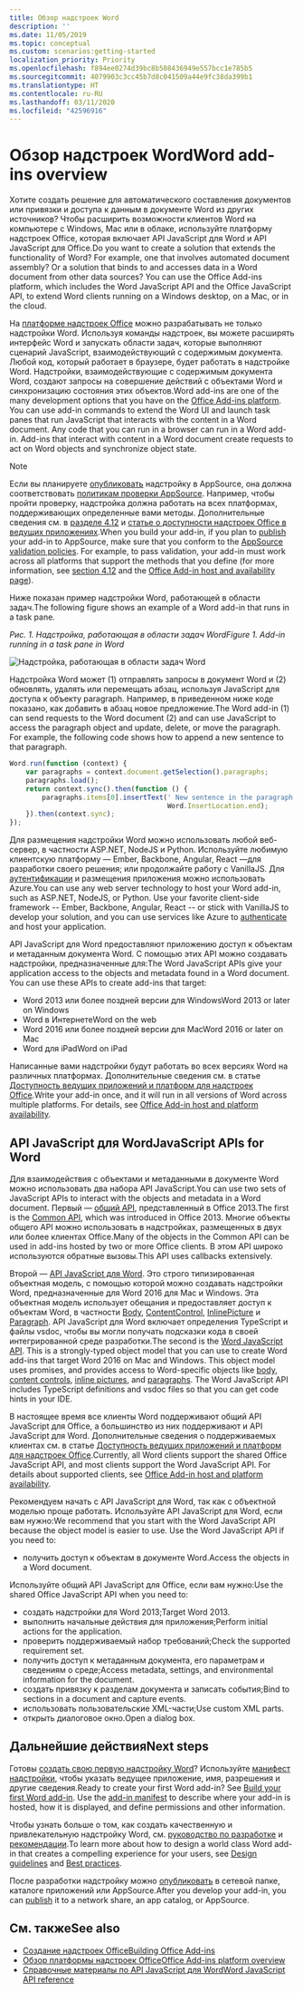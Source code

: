 ```yaml
---
title: Обзор надстроек Word
description: ''
ms.date: 11/05/2019
ms.topic: conceptual
ms.custom: scenarios:getting-started
localization_priority: Priority
ms.openlocfilehash: f894ee0274d39bc8b508436949e557bcc1e785b5
ms.sourcegitcommit: 4079903c3cc45b7d8c041509a44e9fc38da399b1
ms.translationtype: HT
ms.contentlocale: ru-RU
ms.lasthandoff: 03/11/2020
ms.locfileid: "42596916"
---
```

# <a name="word-add-ins-overview"></a><span data-ttu-id="9e789-102">Обзор надстроек Word</span><span class="sxs-lookup"><span data-stu-id="9e789-102">Word add-ins overview</span></span>

<span data-ttu-id="9e789-p101">Хотите создать решение для автоматического составления документов или привязки и доступа к данным в документе Word из других источников? Чтобы расширить возможности клиентов Word на компьютере с Windows, Mac или в облаке, используйте платформу надстроек Office, которая включает API JavaScript для Word и API JavaScript для Office.</span><span class="sxs-lookup"><span data-stu-id="9e789-p101">Do you want to create a solution that extends the functionality of Word? For example, one that involves automated document assembly? Or a solution that binds to and accesses data in a Word document from other data sources? You can use the Office Add-ins platform, which includes the Word JavaScript API and the Office JavaScript API, to extend Word clients running on a Windows desktop, on a Mac, or in the cloud.</span></span>

<span data-ttu-id="9e789-p102">На [платформе надстроек Office](../overview/office-add-ins.md) можно разрабатывать не только надстройки Word. Используя команды надстроек, вы можете расширять интерфейс Word и запускать области задач, которые выполняют сценарий JavaScript, взаимодействующий с содержимым документа. Любой код, который работает в браузере, будет работать в надстройке Word. Надстройки, взаимодействующие с содержимым документа Word, создают запросы на совершение действий с объектами Word и синхронизацию состояния этих объектов.</span><span class="sxs-lookup"><span data-stu-id="9e789-p102">Word add-ins are one of the many development options that you have on the [Office Add-ins platform](../overview/office-add-ins.md). You can use add-in commands to extend the Word UI and launch task panes that run JavaScript that interacts with the content in a Word document. Any code that you can run in a browser can run in a Word add-in. Add-ins that interact with content in a Word document create requests to act on Word objects and synchronize object state.</span></span> 

> [!NOTE]
> <span data-ttu-id="9e789-p103">Если вы планируете [опубликовать](../publish/publish.md) надстройку в AppSource, она должна соответствовать [политикам проверки AppSource](/office/dev/store/validation-policies). Например, чтобы пройти проверку, надстройка должна работать на всех платформах, поддерживающих определенные вами методы. Дополнительные сведения см. в [разделе 4.12](/office/dev/store/validation-policies#4-apps-and-add-ins-behave-predictably) и [статье о доступности надстроек Office в ведущих приложениях](../overview/office-add-in-availability.md).</span><span class="sxs-lookup"><span data-stu-id="9e789-p103">When you build your add-in, if you plan to [publish](../publish/publish.md) your add-in to AppSource, make sure that you conform to the [AppSource validation policies](/office/dev/store/validation-policies). For example, to pass validation, your add-in must work across all platforms that support the methods that you define (for more information, see [section 4.12](/office/dev/store/validation-policies#4-apps-and-add-ins-behave-predictably) and the [Office Add-in host and availability page](../overview/office-add-in-availability.md)).</span></span>

<span data-ttu-id="9e789-113">Ниже показан пример надстройки Word, работающей в области задач.</span><span class="sxs-lookup"><span data-stu-id="9e789-113">The following figure shows an example of a Word add-in that runs in a task pane.</span></span>

<span data-ttu-id="9e789-114">*Рис. 1. Надстройка, работающая в области задач Word*</span><span class="sxs-lookup"><span data-stu-id="9e789-114">*Figure 1. Add-in running in a task pane in Word*</span></span>

![Надстройка, работающая в области задач Word](../images/word-add-in-show-host-client.png)

<span data-ttu-id="9e789-p104">Надстройка Word может (1) отправлять запросы в документ Word и (2) обновлять, удалять или перемещать абзац, используя JavaScript для доступа к объекту paragraph. Например, в приведенном ниже коде показано, как добавить в абзац новое предложение.</span><span class="sxs-lookup"><span data-stu-id="9e789-p104">The Word add-in (1) can send requests to the Word document (2) and can use JavaScript to access the paragraph object and update, delete, or move the paragraph. For example, the following code shows how to append a new sentence to that paragraph.</span></span>

```js
Word.run(function (context) {
    var paragraphs = context.document.getSelection().paragraphs;
    paragraphs.load();
    return context.sync().then(function () {
        paragraphs.items[0].insertText(' New sentence in the paragraph.',
                                       Word.InsertLocation.end);
    }).then(context.sync);
});

```

<span data-ttu-id="9e789-p105">Для размещения надстройки Word можно использовать любой веб-сервер, в частности ASP.NET, NodeJS и Python. Используйте любимую клиентскую платформу — Ember, Backbone, Angular, React —для разработки своего решения; или продолжайте работу с VanillaJS. Для [аутентификации](../develop/overview-authn-authz.md) и размещения приложения можно использовать Azure.</span><span class="sxs-lookup"><span data-stu-id="9e789-p105">You can use any web server technology to host your Word add-in, such as ASP.NET, NodeJS, or Python. Use your favorite client-side framework -- Ember, Backbone, Angular, React -- or stick with VanillaJS to develop your solution, and you can use services like Azure to [authenticate](../develop/overview-authn-authz.md) and host your application.</span></span>

<span data-ttu-id="9e789-p106">API JavaScript для Word предоставляют приложению доступ к объектам и метаданным документа Word. С помощью этих API можно создавать надстройки, предназначенные для:</span><span class="sxs-lookup"><span data-stu-id="9e789-p106">The Word JavaScript APIs give your application access to the objects and metadata found in a Word document. You can use these APIs to create add-ins that target:</span></span>

* <span data-ttu-id="9e789-122">Word 2013 или более поздней версии для Windows</span><span class="sxs-lookup"><span data-stu-id="9e789-122">Word 2013 or later on Windows</span></span>
* <span data-ttu-id="9e789-123">Word в Интернете</span><span class="sxs-lookup"><span data-stu-id="9e789-123">Word on the web</span></span>
* <span data-ttu-id="9e789-124">Word 2016 или более поздней версии для Mac</span><span class="sxs-lookup"><span data-stu-id="9e789-124">Word 2016 or later on Mac</span></span>
* <span data-ttu-id="9e789-125">Word для iPad</span><span class="sxs-lookup"><span data-stu-id="9e789-125">Word on iPad</span></span>

<span data-ttu-id="9e789-p107">Написанные вами надстройки будут работать во всех версиях Word на различных платформах. Дополнительные сведения см. в статье [Доступность ведущих приложений и платформ для надстроек Office](../overview/office-add-in-availability.md).</span><span class="sxs-lookup"><span data-stu-id="9e789-p107">Write your add-in once, and it will run in all versions of Word across multiple platforms. For details, see [Office Add-in host and platform availability](../overview/office-add-in-availability.md).</span></span>

## <a name="javascript-apis-for-word"></a><span data-ttu-id="9e789-128">API JavaScript для Word</span><span class="sxs-lookup"><span data-stu-id="9e789-128">JavaScript APIs for Word</span></span>

<span data-ttu-id="9e789-129">Для взаимодействия с объектами и метаданными в документе Word можно использовать два набора API JavaScript.</span><span class="sxs-lookup"><span data-stu-id="9e789-129">You can use two sets of JavaScript APIs to interact with the objects and metadata in a Word document.</span></span> <span data-ttu-id="9e789-130">Первый — [общий API](/javascript/api/office), представленный в Office 2013.</span><span class="sxs-lookup"><span data-stu-id="9e789-130">The first is the [Common API](/javascript/api/office), which was introduced in Office 2013.</span></span> <span data-ttu-id="9e789-131">Многие объекты общего API можно использовать в надстройках, размещенных в двух или более клиентах Office.</span><span class="sxs-lookup"><span data-stu-id="9e789-131">Many of the objects in the Common API can be used in add-ins hosted by two or more Office clients.</span></span> <span data-ttu-id="9e789-132">В этом API широко используются обратные вызовы.</span><span class="sxs-lookup"><span data-stu-id="9e789-132">This API uses callbacks extensively.</span></span>

<span data-ttu-id="9e789-p109">Второй — [API JavaScript для Word](/javascript/api/word). Это строго типизированная объектная модель, с помощью которой можно создавать надстройки Word, предназначенные для Word 2016 для Mac и Windows. Эта объектная модель использует обещания и предоставляет доступ к объектам Word, в частности [Body](/javascript/api/word/word.body), [ContentControl](/javascript/api/word/word.contentcontrol), [InlinePicture](/javascript/api/word/word.inlinepicture) и [Paragraph](/javascript/api/word/word.paragraph). API JavaScript для Word включает определения TypeScript и файлы vsdoc, чтобы вы могли получать подсказки кода в своей интегрированной среде разработки.</span><span class="sxs-lookup"><span data-stu-id="9e789-p109">The second is the [Word JavaScript API](/javascript/api/word). This is a strongly-typed object model that you can use to create Word add-ins that target Word 2016 on Mac and Windows. This object model uses promises, and provides access to Word-specific objects like [body](/javascript/api/word/word.body), [content controls](/javascript/api/word/word.contentcontrol), [inline pictures](/javascript/api/word/word.inlinepicture), and [paragraphs](/javascript/api/word/word.paragraph). The Word JavaScript API includes TypeScript definitions and vsdoc files so that you can get code hints in your IDE.</span></span>

<span data-ttu-id="9e789-p110">В настоящее время все клиенты Word поддерживают общий API JavaScript для Office, а большинство из них поддерживают и API JavaScript для Word. Дополнительные сведения о поддерживаемых клиентах см. в статье [Доступность ведущих приложений и платформ для надстроек Office](../overview/office-add-in-availability.md).</span><span class="sxs-lookup"><span data-stu-id="9e789-p110">Currently, all Word clients support the shared Office JavaScript API, and most clients support the Word JavaScript API. For details about supported clients, see [Office Add-in host and platform availability](../overview/office-add-in-availability.md).</span></span>

<span data-ttu-id="9e789-p111">Рекомендуем начать с API JavaScript для Word, так как с объектной моделью проще работать. Используйте API JavaScript для Word, если вам нужно:</span><span class="sxs-lookup"><span data-stu-id="9e789-p111">We recommend that you start with the Word JavaScript API because the object model is easier to use. Use the Word JavaScript API if you need to:</span></span>

* <span data-ttu-id="9e789-141">получить доступ к объектам в документе Word.</span><span class="sxs-lookup"><span data-stu-id="9e789-141">Access the objects in a Word document.</span></span>

<span data-ttu-id="9e789-142">Используйте общий API JavaScript для Office, если вам нужно:</span><span class="sxs-lookup"><span data-stu-id="9e789-142">Use the shared Office JavaScript API when you need to:</span></span>

* <span data-ttu-id="9e789-143">создать надстройки для Word 2013;</span><span class="sxs-lookup"><span data-stu-id="9e789-143">Target Word 2013.</span></span>
* <span data-ttu-id="9e789-144">выполнить начальные действия для приложения;</span><span class="sxs-lookup"><span data-stu-id="9e789-144">Perform initial actions for the application.</span></span>
* <span data-ttu-id="9e789-145">проверить поддерживаемый набор требований;</span><span class="sxs-lookup"><span data-stu-id="9e789-145">Check the supported requirement set.</span></span>
* <span data-ttu-id="9e789-146">получить доступ к метаданным документа, его параметрам и сведениям о среде;</span><span class="sxs-lookup"><span data-stu-id="9e789-146">Access metadata, settings, and environmental information for the document.</span></span>
* <span data-ttu-id="9e789-147">создать привязку к разделам документа и записать события;</span><span class="sxs-lookup"><span data-stu-id="9e789-147">Bind to sections in a document and capture events.</span></span>
* <span data-ttu-id="9e789-148">использовать пользовательские XML-части;</span><span class="sxs-lookup"><span data-stu-id="9e789-148">Use custom XML parts.</span></span>
* <span data-ttu-id="9e789-149">открыть диалоговое окно.</span><span class="sxs-lookup"><span data-stu-id="9e789-149">Open a dialog box.</span></span>

## <a name="next-steps"></a><span data-ttu-id="9e789-150">Дальнейшие действия</span><span class="sxs-lookup"><span data-stu-id="9e789-150">Next steps</span></span>

<span data-ttu-id="9e789-p112">Готовы [создать свою первую надстройку Word](word-add-ins.md)? Используйте [манифест надстройки](../develop/add-in-manifests.md), чтобы указать ведущее приложение, имя, разрешения и другие сведения.</span><span class="sxs-lookup"><span data-stu-id="9e789-p112">Ready to create your first Word add-in? See [Build your first Word add-in](word-add-ins.md). Use the [add-in manifest](../develop/add-in-manifests.md) to describe where your add-in is hosted, how it is displayed, and define permissions and other information.</span></span>

<span data-ttu-id="9e789-154">Чтобы узнать больше о том, как создать качественную и привлекательную надстройку Word, см. [руководство по разработке](../design/add-in-design.md) и [рекомендации](../concepts/add-in-development-best-practices.md).</span><span class="sxs-lookup"><span data-stu-id="9e789-154">To learn more about how to design a world class Word add-in that creates a compelling experience for your users, see [Design guidelines](../design/add-in-design.md) and [Best practices](../concepts/add-in-development-best-practices.md).</span></span>

<span data-ttu-id="9e789-155">После разработки надстройку можно [опубликовать](../publish/publish.md) в сетевой папке, каталоге приложений или AppSource.</span><span class="sxs-lookup"><span data-stu-id="9e789-155">After you develop your add-in, you can [publish](../publish/publish.md) it to a network share, an app catalog, or AppSource.</span></span>

## <a name="see-also"></a><span data-ttu-id="9e789-156">См. также</span><span class="sxs-lookup"><span data-stu-id="9e789-156">See also</span></span>

* [<span data-ttu-id="9e789-157">Создание надстроек Office</span><span class="sxs-lookup"><span data-stu-id="9e789-157">Building Office Add-ins</span></span>](../overview/office-add-ins-fundamentals.md)
* [<span data-ttu-id="9e789-158">Обзор платформы надстроек Office</span><span class="sxs-lookup"><span data-stu-id="9e789-158">Office Add-ins platform overview</span></span>](../overview/office-add-ins.md)
* [<span data-ttu-id="9e789-159">Справочные материалы по API JavaScript для Word</span><span class="sxs-lookup"><span data-stu-id="9e789-159">Word JavaScript API reference</span></span>](../reference/overview/word-add-ins-reference-overview.md)
